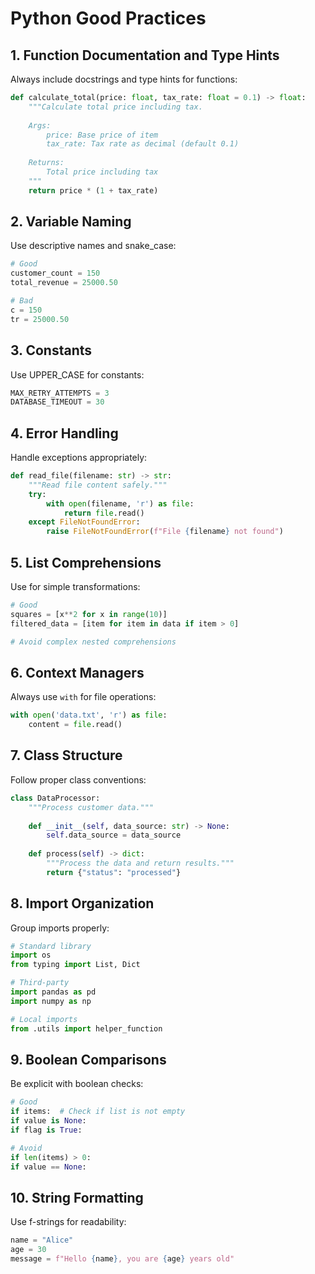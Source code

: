 # Python Good Practices

## 1. Function Documentation and Type Hints

Always include docstrings and type hints for functions:

```python
def calculate_total(price: float, tax_rate: float = 0.1) -> float:
    """Calculate total price including tax.
    
    Args:
        price: Base price of item
        tax_rate: Tax rate as decimal (default 0.1)
    
    Returns:
        Total price including tax
    """
    return price * (1 + tax_rate)
```

## 2. Variable Naming

Use descriptive names and snake_case:

```python
# Good
customer_count = 150
total_revenue = 25000.50

# Bad
c = 150
tr = 25000.50
```

## 3. Constants

Use UPPER_CASE for constants:

```python
MAX_RETRY_ATTEMPTS = 3
DATABASE_TIMEOUT = 30
```

## 4. Error Handling

Handle exceptions appropriately:

```python
def read_file(filename: str) -> str:
    """Read file content safely."""
    try:
        with open(filename, 'r') as file:
            return file.read()
    except FileNotFoundError:
        raise FileNotFoundError(f"File {filename} not found")
```

## 5. List Comprehensions

Use for simple transformations:

```python
# Good
squares = [x**2 for x in range(10)]
filtered_data = [item for item in data if item > 0]

# Avoid complex nested comprehensions
```

## 6. Context Managers

Always use `with` for file operations:

```python
with open('data.txt', 'r') as file:
    content = file.read()
```

## 7. Class Structure

Follow proper class conventions:

```python
class DataProcessor:
    """Process customer data."""
    
    def __init__(self, data_source: str) -> None:
        self.data_source = data_source
    
    def process(self) -> dict:
        """Process the data and return results."""
        return {"status": "processed"}
```

## 8. Import Organization

Group imports properly:

```python
# Standard library
import os
from typing import List, Dict

# Third-party
import pandas as pd
import numpy as np

# Local imports
from .utils import helper_function
```

## 9. Boolean Comparisons

Be explicit with boolean checks:

```python
# Good
if items:  # Check if list is not empty
if value is None:
if flag is True:

# Avoid
if len(items) > 0:
if value == None:
```

## 10. String Formatting

Use f-strings for readability:

```python
name = "Alice"
age = 30
message = f"Hello {name}, you are {age} years old"
```